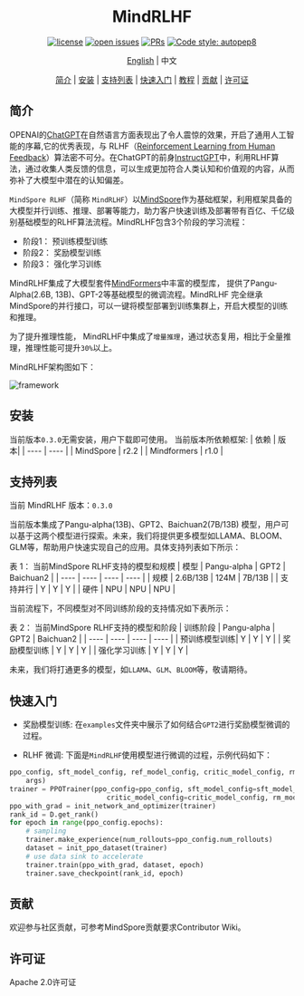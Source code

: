 <div align="center">

# MindRLHF

[![license](https://img.shields.io/github/license/mindspore-lab/mindrlhf.svg)](https://github.com/mindspore-lab/mindrlhf/blob/main/LICENSE.md)
[![open issues](https://img.shields.io/github/issues/mindspore-lab/mindrlhf)](https://github.com/mindspore-lab/mindrlhf/issues)
[![PRs](https://img.shields.io/badge/PRs-welcome-pink.svg)](https://github.com/mindspore-lab/mindrlhf/pulls)
[![Code style: autopep8](https://img.shields.io/badge/code_style-autopep8-blue)](https://github.com/hhatto/autopep8)

[English](README.md) | 中文

[简介](#简介) |
[安装](#安装) |
[支持列表](#支持列表) |
[快速入门](#快速入门) |
[教程](#教程) |
[贡献](#贡献) |
[许可证](#许可证)

</div>

## 简介

OPENAI的[ChatGPT](https://openai.com/blog/chatgpt)在自然语言方面表现出了令人震惊的效果，开启了通用人工智能的序幕,它的优秀表现，与 RLHF（[Reinforcement Learning from Human Feedback](https://openai.com/research/learning-from-human-preferences)）算法密不可分。在ChatGPT的前身[InstructGPT](https://openai.com/research/instruction-following)中，利用RLHF算法，通过收集人类反馈的信息，可以生成更加符合人类认知和价值观的内容，从而弥补了大模型中潜在的认知偏差。

`MindSpore RLHF`（简称 `MindRLHF`）以[MindSpore](https://gitee.com/mindspore/mindspore)作为基础框架，利用框架具备的大模型并行训练、推理、部署等能力，助力客户快速训练及部署带有百亿、千亿级别基础模型的RLHF算法流程。MindRLHF包含3个阶段的学习流程：
* 阶段1： 预训练模型训练
* 阶段2： 奖励模型训练
* 阶段3： 强化学习训练

MindRLHF集成了大模型套件[MindFormers](https://github.com/mindspore-lab/mindformers)中丰富的模型库， 提供了Pangu-Alpha(2.6B, 13B)、GPT-2等基础模型的微调流程。MindRLHF 完全继承MindSpore的并行接口，可以一键将模型部署到训练集群上，开启大模型的训练和推理。

为了提升推理性能， MindRLHF中集成了`增量推理`，通过状态复用，相比于全量推理，推理性能可提升`30%`以上。

MindRLHF架构图如下：

![framework](https://github.com/mindspore-lab/mindrlhf/blob/master/images/framework.jpg)

## 安装
当前版本`0.3.0`无需安装，用户下载即可使用。
当前版本所依赖框架:
|  依赖   | 版本|
|  ----   | ----        |
| MindSpore    | r2.2   |
| Mindformers | r1.0    |


## 支持列表

当前 MindRLHF 版本：`0.3.0`

当前版本集成了Pangu-alpha(13B)、GPT2、Baichuan2(7B/13B) 模型，用户可以基于这两个模型进行探索。未来，我们将提供更多模型如LLAMA、BLOOM、GLM等，帮助用户快速实现自己的应用。具体支持列表如下所示：

表 1： 当前MindSpore RLHF支持的模型和规模
|  模型   | Pangu-alpha |  GPT2   | Baichuan2 |
|  ----   | ----        |  ----   |  ----   |
| 规模    | 2.6B/13B    | 124M    | 7B/13B    |
| 支持并行 | Y          | Y       | Y       |
| 硬件    | NPU         | NPU     | NPU     |

当前流程下，不同模型对不同训练阶段的支持情况如下表所示：

表 2： 当前MindSpore RLHF支持的模型和阶段
|  训练阶段     | Pangu-alpha    |  GPT2   |  Baichuan2   |
|  ----        | ----           |  ----   |  ----   |
| 预训练模型训练| Y              | Y       | Y       |
| 奖励模型训练  | Y              | Y       | Y       |
| 强化学习训练  | Y              | Y       | Y       |

未来，我们将打通更多的模型，如`LLAMA`、`GLM`、`BLOOM`等，敬请期待。

## 快速入门

* 奖励模型训练: 在`examples`文件夹中展示了如何结合`GPT2`进行奖励模型微调的过程。

* RLHF 微调: 下面是`MindRLHF`使用模型进行微调的过程，示例代码如下：

```python
ppo_config, sft_model_config, ref_model_config, critic_model_config, rm_model_config = init_configs(
    args)
trainer = PPOTrainer(ppo_config=ppo_config, sft_model_config=sft_model_config, ref_model_config=ref_model_config,
                        critic_model_config=critic_model_config, rm_model_config=rm_model_config)
ppo_with_grad = init_network_and_optimizer(trainer)
rank_id = D.get_rank()
for epoch in range(ppo_config.epochs):
    # sampling
    trainer.make_experience(num_rollouts=ppo_config.num_rollouts)
    dataset = init_ppo_dataset(trainer)
    # use data sink to accelerate
    trainer.train(ppo_with_grad, dataset, epoch)
    trainer.save_checkpoint(rank_id, epoch)
```


## 贡献

欢迎参与社区贡献，可参考MindSpore贡献要求Contributor Wiki。

## 许可证

Apache 2.0许可证
